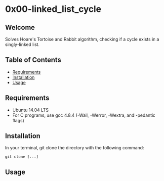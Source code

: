 # 0x00-linked_list_cycle

## Welcome
Solves Hoare's Tortoise and Rabbit algorithm, checking if a cycle exists in a singly-linked list.

## Table of Contents
* [Requirements](#requirements)
* [Installation](#installation)
* [Usage](#usage)

## Requirements
* Ubuntu 14.04 LTS
* For C programs, use gcc 4.8.4 (-Wall, -Werror, -Wextra, and -pedantic flags)

## Installation
In your terminal, git clone the directory with the following command:
```
git clone [...]
```

## Usage
